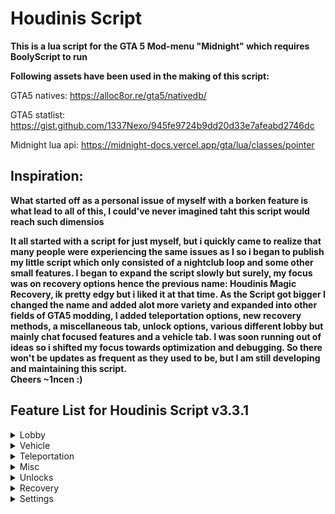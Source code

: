 # Houdinis Script

**This is a lua script for the GTA 5 Mod-menu "Midnight" which requires BoolyScript to run**

**Following assets have been used in the making of this script:** 

GTA5 natives: https://alloc8or.re/gta5/nativedb/

GTA5 statlist: https://gist.github.com/1337Nexo/945fe9724b9dd20d33e7afeabd2746dc

Midnight lua api: https://midnight-docs.vercel.app/gta/lua/classes/pointer

## Inspiration:
**What started off as a personal issue of myself with a borken feature is what lead to all of this, I could've never imagined taht this script would reach such dimensios**

**It all started with a script for just myself, but i quickly came to realize that many people were experiencing the same issues as I so i began to publish my little script which only consisted of a nightclub loop and some other small features. I began to expand the script slowly but surely, my focus was on recovery options hence the previous name: Houdinis Magic Recovery, ik pretty edgy but i liked it at that time. As the Script got bigger I changed the name and added alot more variety and expanded into other fields of GTA5 modding, I added teleportation options, new recovery methods, a miscellaneous tab, unlock options, various different lobby but mainly chat focused features and a vehicle tab. I was soon running out of ideas so i shifted my focus towards optimization and debugging. So there won't be updates as frequent as they used to be, but I am still developing and maintaining this script.
<br>Cheers ~1ncen :)**</br>

## **Feature List for Houdinis Script v3.3.1**

<details>
<summary>Lobby</summary>
  
  - Let's sing (choose from 4 songs)
    
  - Chat commands

    - New chat commands
    - Choose from 7 different premade prefixes 
    - Choose a fully customizeable prefix 
    - Choose from 3 different response Chats
    - Print / copy chat commands 
      
</details>

<details>
<summary>Vehicle</summary>
  
  - No collision jet (Spawns a F-160 Raiju with no world collision)
    
  - Choose a custom map size while in jets
    
  - Remove opressor mk2 cooldown
    
</details>

<details>
<summary>Teleportation</summary>

- Bunker teleports
   
  - Zancudo Bunker
  - Route 68 Bunker
  - Oilfields Bunker
  - Desert Bunker
  - Smoke Tree Bunker
  - Scrapyard Bunker
  - Grapeseed Bunker
  - Paleto Bunker
  - Route 1 Bunker
  - Farmhouse Bunker
  - Raton Canyon Bunker      
  
- Facility teleports
  
  - Paleto Bay Facility
  - Mount Gorod Facility
  - Sandy Shores Facility
  - Zancudo River Facility
  - Grand Senora Desert Facility
  - Lago Zancudo Facility
  - Route 68 Facility
  - Ron Alternates Wind Farm Facility
  - Land Act Reservoir Facility
  
- Nightclub teleports
  
  - LSIA Nightclub
  - Cypress Flats Nightclub
  - Del Perro Nightclub
  - Elysian Island Nightclub
  - La Mesa Nightclub
  - Mission Row Nightclub
  - Strawberry Nightclub
  - Vespucci Nightclub
  - Vinewood Nightclub
  - Vinewood West Nightclub

- Apartment teleports
    
  - Some GTA:O apartments (IPL's required)
  
- Business teleports
    
  - Arcade safe
  - Arcade business monitor
  - Nightclub office
  - Meth lab computer
  - Cocaine lockup computer
  - Weed farm computer
  - Counterfeit cash factory computer
  - Document forgery computer
  - Gunrunning Bunker computer
  - Hangar computer

- CEO Office teleprots
  
  - Mazebank tower teleports
  - Arcadius Business Center teleports
  - Lom Bank teleports
  - Mazebank west teleports

- Underwater locations
  
  - Teleports for some neat underwater locations (SP + MP)

- M14 locations
    
  - All 10 possible M14 event locations

- Gunvan locations
    
  - All 30 daily Gunvan locations
  
- Drug Dealer locations
    
  - All 50 daily Drug Dealer locations
  
</details>

<details>
<summary>Misc</summary>
  
  - CEO/MC
    - Automatically become CEO
    - Automatically become MC President
      
  - Cooldowns
    - Remove CEO/VIP work cooldown
    - Remove dax work cooldown
    - Remove oribtal cannon cooldown 
    - Remove CEO vehicle cooldown
    - Remove kosatka missile cooldown/range
      
  - Multipliers
    - RP multiplier (1-30x)
    - AP multiplier (1-30x)
      
  - Money correction
    - Set overall expenses
    - Set overall income
      
  - Online services
    - Request service (M.O.C, Avenger, TerrorByte, Kosatka, Dinghy, Acid Lab, Acid Lab Bike, Ballistic equipment, Ammo drop)      
    - Report viewer

</details>

<details>
<summary>Unlocks</summary>
  
  - Unlock collectibles (permanently and temporarily)
    
    - Unlock all
    - Action figure
    - LD organics
    - Playing cards
    - Signal jammers
    - Treasure chests
    - Snowmen
    - Buried stashes
    - Hidden caches
    - Jack o lantern
    - Movie props
   
  - Unlock vehicle trade prices
    
  - Unlock flight school gold medals
    
  - Unlock gunvan guns
    
  - Unlock shooting range rewards

</details>

<details>
<summary>Recovery</summary>
  
  - Nightclub recovery
    
    - Teleport to nightclub safe
    - Max nightclub popularity
    - Clear nightclub earnings
    - AFK nightclub loop (300k / 4s)
    - Fast nightclub loop (300k / 1s)
    - Max nightclub payout
    - Reset nightclub payout
      
  - Business recovery

    - Resupply Counterfit Cash Factory
    - Resupply Cocaine Lockup
    - Resupply Meth Lab
    - Resupply Weed Farm
    - Resupply Document Forgery Office
    - Resupply Gunrunning Bunker
          
    - Business helper
      
       - Notify you about your Nightclub
       - Display and Update Nightclub info

  - Warehouse recovery
    
    - Clear warehouse sells
    - Clear warehouse earnings
    - Bypass cargo buy cooldown
    - Bypass cargo sell cooldown
    - Fill cargo warehouse
    - Auto complete cargo sell mission
    - Auto start cargo sell mission
      
  - Story mode recovery
    
    - Select story mode character (Michael, Franklin, Trevor, All) 
    - Select money amount (0 - 2147483646)
    - Select loop amount (1 - randomv2)
    - Money loop
      
</details>

<details>
<summary>Settings</summary>

  - Feature list
    
  - Changelogs tab
    
  - Choose from 13 different menu themes

</details>


